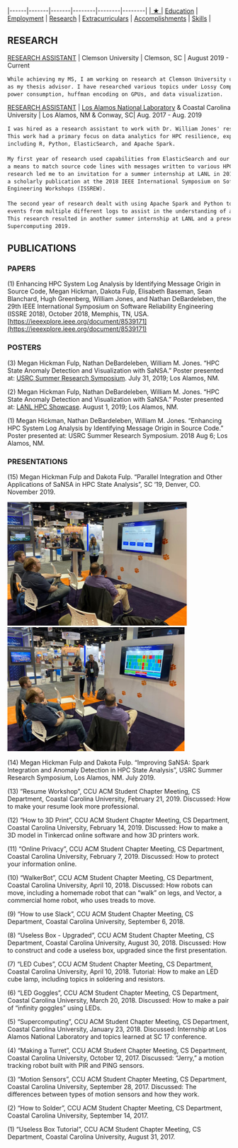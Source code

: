 |------|-------|-------|--------|--------|--------|
|[ ★ ](index.md) | [Education](education.md) | [Employment](employment.md) | [Research](publications.md) | [Extracurriculars](activities.md) | [Accomplishments](accomplishments.md) | [Skills](skills.md) |

## RESEARCH

[RESEARCH ASSISTANT](http://jonccal.people.clemson.edu/research.php#) | Clemson University | Clemson, SC | August 2019 - Current
```markdown
While achieving my MS, I am working on research at Clemson University under Dr. Jon Calhoun 
as my thesis advisor. I have researched various topics under Lossy Compression, including 
power consumption, huffman encoding on GPUs, and data visualization.
```

[RESEARCH ASSISTANT](https://www.coastal.edu/computing/facultystaff/lanl-ccucollaboration/#d.en.140722) | [Los Alamos National Laboratory](https://www.lanl.gov/projects/ultrascale-systems-research-center/staff-interns.php) & Coastal Carolina University | Los Alamos, NM & Conway, SC| Aug. 2017 - Aug. 2019
```markdown
I was hired as a research assistant to work with Dr. William Jones' research with LANL.
This work had a primary focus on data analytics for HPC resilience, exposing me to tools 
including R, Python, ElasticSearch, and Apache Spark.

My first year of research used capabilities from ElasticSearch and our own methods to develop
a means to match source code lines with messages written to various HPC system logs. This 
research led me to an invitation for a summer internship at LANL in 2018, which resulted in 
a scholarly publication at the 2018 IEEE International Symposium on Software Reliability 
Engineering Workshops (ISSREW). 

The second year of research dealt with using Apache Spark and Python to ingest and filter 
events from multiple different logs to assist in the understanding of a HPC machine's health. 
This research resulted in another summer internship at LANL and a presentation at 
Supercomputing 2019.
```

## PUBLICATIONS

### PAPERS

(1) Enhancing HPC System Log Analysis by Identifying Message Origin in Source Code, Megan Hickman, Dakota Fulp, Elisabeth Baseman, Sean Blanchard, Hugh Greenberg, William Jones, and Nathan DeBardeleben, the 29th IEEE International Symposium on Software Reliability Engineering (ISSRE 2018), October 2018, Memphis, TN, USA.
[https://ieeexplore.ieee.org/document/8539171](https://ieeexplore.ieee.org/document/8539171)

### POSTERS

(3) Megan Hickman Fulp, Nathan DeBardeleben, William M. Jones. “HPC State Anomaly Detection and Visualization with SaNSA.” Poster presented at: [USRC Summer Research Symposium](https://usrc.lanl.gov/student-symposiums.php). July 31, 2019; Los Alamos, NM.

(2) Megan Hickman Fulp, Nathan DeBardeleben, William M. Jones. “HPC State Anomaly Detection and Visualization with SaNSA.” Poster presented at: [LANL HPC Showcase](https://www.lanl.gov/org/ddste/aldsc/hpc/recruiting/mini-showcase.php). August 1, 2019; Los Alamos, NM.

(1) Megan Hickman, Nathan DeBardeleben, William M. Jones. “Enhancing HPC System Log Analysis by Identifying Message Origin in Source Code.” Poster presented at: USRC Summer Research Symposium. 2018 Aug 6; Los Alamos, NM.


### PRESENTATIONS

(15) Megan Hickman Fulp and Dakota Fulp. “Parallel Integration and Other Applications of SaNSA in HPC State Analysis”, SC ‘19, Denver, CO. November 2019.

 <img src="pictures/sansa1.jpg" alt="sansa_presentation" height="280"/>
 <img src="pictures/sansa2.jpg" alt="sansa_presentation" height="280"/>


(14) Megan Hickman Fulp and Dakota Fulp. “Improving SaNSA: Spark Integration and Anomaly Detection in HPC State Analysis”,  USRC Summer Research Symposium, Los Alamos, NM. July 2019.

(13) “Resume Workshop”, CCU ACM Student Chapter Meeting, CS Department, Coastal Carolina University, February 21, 2019. Discussed: How to make your resume look more professional.

(12) “How to 3D Print”, CCU ACM Student Chapter Meeting, CS Department, Coastal Carolina University, February 14, 2019. Discussed: How to make a 3D model in Tinkercad online software and how 3D printers work.

(11) “Online Privacy”, CCU ACM Student Chapter Meeting, CS Department, Coastal Carolina University, February 7, 2019. Discussed: How to protect your information online. 

(10) “WalkerBot”, CCU ACM Student Chapter Meeting, CS Department, Coastal Carolina University, April 10, 2018. Discussed: How robots can move, including a homemade robot that can “walk” on legs, and Vector, a commercial home robot, who uses treads to move.

(9) “How to use Slack”, CCU ACM Student Chapter Meeting, CS Department, Coastal Carolina University, September 6, 2018.

(8) “Useless Box - Upgraded”, CCU ACM Student Chapter Meeting, CS Department, Coastal Carolina University, August 30, 2018. Discussed: How to construct and code a useless box, upgraded since the first presentation.

(7) “LED Cubes”, CCU ACM Student Chapter Meeting, CS Department, Coastal Carolina University, April 10, 2018. Tutorial: How to make an LED cube lamp, including topics in soldering and resistors.

(6) “LED Goggles”, CCU ACM Student Chapter Meeting, CS Department, Coastal Carolina University, March 20, 2018. Discussed: How to make a pair of “infinity goggles” using LEDs.

(5) “Supercomputing”, CCU ACM Student Chapter Meeting, CS Department, Coastal Carolina University, January 23, 2018. Discussed: Internship at Los Alamos National Laboratory and topics learned at SC 17 conference.

(4) “Making a Turret”, CCU ACM Student Chapter Meeting, CS Department, Coastal Carolina University, October 12, 2017. Discussed: “Jerry,” a motion tracking robot built with PIR and PING sensors.

(3) “Motion Sensors”, CCU ACM Student Chapter Meeting, CS Department, Coastal Carolina University, September 28, 2017. Discussed: The differences between types of motion sensors and how they work.

(2) “How to Solder”, CCU ACM Student Chapter Meeting, CS Department, Coastal Carolina University, September 14, 2017.

(1) “Useless Box Tutorial”, CCU ACM Student Chapter Meeting, CS Department, Coastal Carolina University, August 31, 2017.

